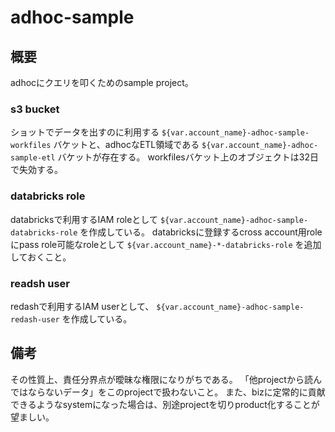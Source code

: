 # adhoc-sample
## 概要
adhocにクエリを叩くためのsample project。

### s3 bucket
ショットでデータを出すのに利用する `${var.account_name}-adhoc-sample-workfiles` バケットと、adhocなETL領域である `${var.account_name}-adhoc-sample-etl` バケットが存在する。
workfilesバケット上のオブジェクトは32日で失効する。

### databricks role
databricksで利用するIAM roleとして `${var.account_name}-adhoc-sample-databricks-role` を作成している。
databricksに登録するcross account用roleにpass role可能なroleとして `${var.account_name}-*-databricks-role` を追加しておくこと。

### readsh user
redashで利用するIAM userとして、 `${var.account_name}-adhoc-sample-redash-user` を作成している。

## 備考
その性質上、責任分界点が曖昧な権限になりがちである。
「他projectから読んではならないデータ」をこのprojectで扱わないこと。
また、bizに定常的に貢献できるようなsystemになった場合は、別途projectを切りproduct化することが望ましい。
